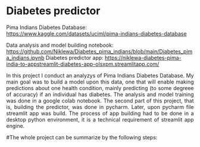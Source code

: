 # Diabetes predictor

Pima Indians Diabetes Database: https://www.kaggle.com/datasets/uciml/pima-indians-diabetes-database    

Data analysis and model building notebook: https://github.com/Niklewa/Diabetes_pima_indians/blob/main/Diabetes_pima_indians.ipynb
Diabetes predictor app: https://niklewa-diabetes-pima-india-to-appstreamlit-diabetes-app-olsxpm.streamlitapp.com/    

<p align="justify"> In this project I conduct an analyzys of Pima Indians Diabetes Database. My main goal was to build a model upon this data, one that will enable making predictions about one health condition, mainly predicting (to some degreee of accuracy) if an individual has diabetes. The analysis and model training was done in a google colab notebook. The second part of this project, that is, building the predictor, was done in pycharm. Later, upon pycharm file streamlit app was build. The process of app building had to be done in a desktop python environment, it is a technical requirement of streamlit app engine. </p>       
#The whole project can be summarize by the following steps: 

